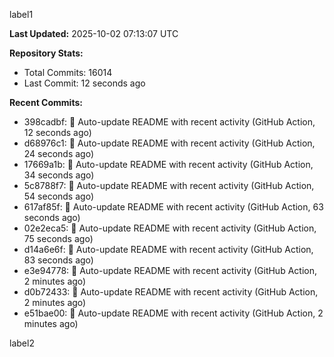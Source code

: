 
label1 
<!-- ACTIVITY_START -->
**Last Updated:** 2025-10-02 07:13:07 UTC

**Repository Stats:**
- Total Commits: 16014
- Last Commit: 12 seconds ago

**Recent Commits:**
- 398cadbf: 🤖 Auto-update README with recent activity (GitHub Action, 12 seconds ago)
- d68976c1: 🤖 Auto-update README with recent activity (GitHub Action, 24 seconds ago)
- 17669a1b: 🤖 Auto-update README with recent activity (GitHub Action, 34 seconds ago)
- 5c8788f7: 🤖 Auto-update README with recent activity (GitHub Action, 54 seconds ago)
- 617af85f: 🤖 Auto-update README with recent activity (GitHub Action, 63 seconds ago)
- 02e2eca5: 🤖 Auto-update README with recent activity (GitHub Action, 75 seconds ago)
- d14a6e6f: 🤖 Auto-update README with recent activity (GitHub Action, 83 seconds ago)
- e3e94778: 🤖 Auto-update README with recent activity (GitHub Action, 2 minutes ago)
- d0b72433: 🤖 Auto-update README with recent activity (GitHub Action, 2 minutes ago)
- e51bae00: 🤖 Auto-update README with recent activity (GitHub Action, 2 minutes ago)
<!-- ACTIVITY_END -->

label2
